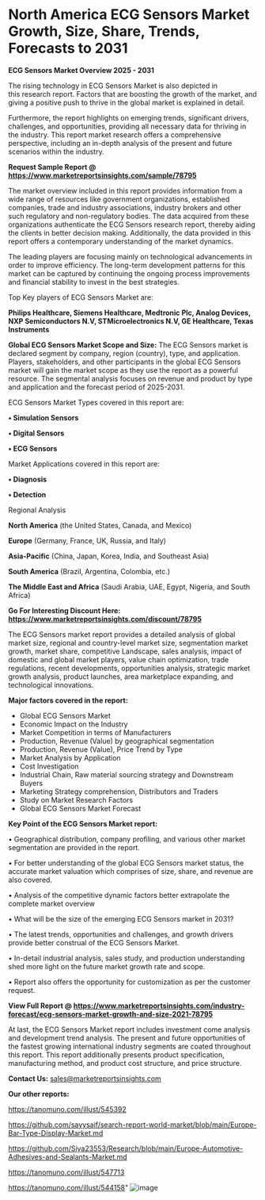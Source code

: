 # North America ECG Sensors Market Growth, Size, Share, Trends, Forecasts to 2031

<Strong> ECG Sensors Market Overview 2025 - 2031</strong>

The rising technology in ECG Sensors Market is also depicted in this research report. Factors that are boosting the growth of the market, and giving a positive push to thrive in the global market is explained in detail.

Furthermore, the report highlights on emerging trends, significant drivers, challenges, and opportunities, providing all necessary data for thriving in the industry. This report market research offers a comprehensive perspective, including an in-depth analysis of the present and future scenarios within the industry.

<strong>Request Sample Report @ <a href=https://www.marketreportsinsights.com/sample/78795>https://www.marketreportsinsights.com/sample/78795</a></strong>

The market overview included in this report provides information from a wide range of resources like government organizations, established companies, trade and industry associations, industry brokers and other such regulatory and non-regulatory bodies. The data acquired from these organizations authenticate the ECG Sensors research report, thereby aiding the clients in better decision making. Additionally, the data provided in this report offers a contemporary understanding of the market dynamics.

The leading players are focusing mainly on technological advancements in order to improve efficiency. The long-term development patterns for this market can be captured by continuing the ongoing process improvements and financial stability to invest in the best strategies.

Top Key players of ECG Sensors Market are:

<strong>Philips Healthcare, Siemens Healthcare, Medtronic Plc, Analog Devices, NXP Semiconductors N.V, STMicroelectronics N.V, GE Healthcare, Texas Instruments</strong>

<strong><b>Global ECG Sensors Market Scope and Size:</b></strong>
The ECG Sensors market is declared segment by company, region (country), type, and application. Players, stakeholders, and other participants in the global ECG Sensors market will gain the market scope as they use the report as a powerful resource. The segmental analysis focuses on revenue and product by type and application and the forecast period of 2025-2031.

ECG Sensors Market Types covered in this report are:

<strong>• Simulation Sensors

• Digital Sensors

• ECG Sensors</strong>

Market Applications covered in this report are:

<strong>• Diagnosis

• Detection</strong> 

Regional Analysis

<strong>North America</strong> (the United States, Canada, and Mexico)

<strong>Europe</strong> (Germany, France, UK, Russia, and Italy)

<strong>Asia-Pacific</strong> (China, Japan, Korea, India, and Southeast Asia)

<strong>South America</strong> (Brazil, Argentina, Colombia, etc.)

<strong>The Middle East and Africa</strong> (Saudi Arabia, UAE, Egypt, Nigeria, and South Africa)

<strong>Go For Interesting Discount Here: <a href=https://www.marketreportsinsights.com/discount/78795>https://www.marketreportsinsights.com/discount/78795</a></strong>

The ECG Sensors market report provides a detailed analysis of global market size, regional and country-level market size, segmentation market growth, market share, competitive Landscape, sales analysis, impact of domestic and global market players, value chain optimization, trade regulations, recent developments, opportunities analysis, strategic market growth analysis, product launches, area marketplace expanding, and technological innovations.

<strong><b>Major factors covered in the report:</b></strong>
<ul>
  <li>Global ECG Sensors Market </li>
  <li>Economic Impact on the Industry</li>
  <li>Market Competition in terms of Manufacturers</li>
  <li>Production, Revenue (Value) by geographical segmentation</li>
  <li>Production, Revenue (Value), Price Trend by Type</li>
  <li>Market Analysis by Application</li>
  <li>Cost Investigation</li>
  <li>Industrial Chain, Raw material sourcing strategy and Downstream Buyers</li>
  <li>Marketing Strategy comprehension, Distributors and Traders</li>
  <li>Study on Market Research Factors</li>
  <li>Global ECG Sensors Market Forecast</li>
</ul>

<strong><b>Key Point of the ECG Sensors Market report:</b></strong>

• Geographical distribution, company profiling, and various other market segmentation are provided in the report.

• For better understanding of the global ECG Sensors market status, the accurate market valuation which comprises of size, share, and revenue are also covered.

• Analysis of the competitive dynamic factors better extrapolate the complete market overview

• What will be the size of the emerging ECG Sensors market in 2031?

• The latest trends, opportunities and challenges, and growth drivers provide better construal of the ECG Sensors Market.

• In-detail industrial analysis, sales study, and production understanding shed more light on the future market growth rate and scope.

• Report also offers the opportunity for customization as per the customer request.

<strong><b>View Full Report @ <a href=https://www.marketreportsinsights.com/industry-forecast/ecg-sensors-market-growth-and-size-2021-78795>https://www.marketreportsinsights.com/industry-forecast/ecg-sensors-market-growth-and-size-2021-78795</a></b></strong>


At last, the ECG Sensors Market report includes investment come analysis and development trend analysis. The present and future opportunities of the fastest growing international industry segments are coated throughout this report. This report additionally presents product specification, manufacturing method, and product cost structure, and price structure.

<strong>Contact Us:</strong>
sales@marketreportsinsights.com

<strong>Our other reports:</strong>

<a href=https://tanomuno.com/illust/545392>https://tanomuno.com/illust/545392</a>

<a href=https://github.com/sayysaif/search-report-world-market/blob/main/Europe-Bar-Type-Display-Market.md>https://github.com/sayysaif/search-report-world-market/blob/main/Europe-Bar-Type-Display-Market.md</a>

<a href=https://github.com/Siya23553/Research/blob/main/Europe-Automotive-Adhesives-and-Sealants-Market.md>https://github.com/Siya23553/Research/blob/main/Europe-Automotive-Adhesives-and-Sealants-Market.md</a>

<a href=https://tanomuno.com/illust/547713>https://tanomuno.com/illust/547713</a>

<a href=https://tanomuno.com/illust/544158>https://tanomuno.com/illust/544158</a>"
![image](https://github.com/user-attachments/assets/3f1bdca9-1f96-4c3e-9f9c-e44ebeea33f3)
